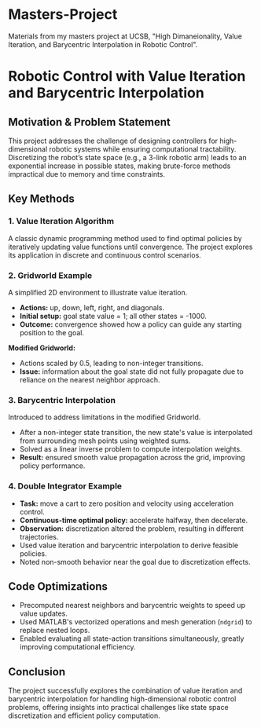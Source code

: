 # Masters-Project
Materials from my masters project at UCSB, "High Dimaneionality, Value Iteration, and Barycentric Interpolation in Robotic Control". 

# Robotic Control with Value Iteration and Barycentric Interpolation

## Motivation & Problem Statement

This project addresses the challenge of designing controllers for high-dimensional robotic systems while ensuring computational tractability. Discretizing the robot’s state space (e.g., a 3-link robotic arm) leads to an exponential increase in possible states, making brute-force methods impractical due to memory and time constraints.

## Key Methods

### 1. Value Iteration Algorithm

A classic dynamic programming method used to find optimal policies by iteratively updating value functions until convergence. The project explores its application in discrete and continuous control scenarios.

### 2. Gridworld Example

A simplified 2D environment to illustrate value iteration.

- **Actions:** up, down, left, right, and diagonals.
- **Initial setup:** goal state value = 1; all other states = -1000.
- **Outcome:** convergence showed how a policy can guide any starting position to the goal.

**Modified Gridworld:**

- Actions scaled by 0.5, leading to non-integer transitions.
- **Issue:** information about the goal state did not fully propagate due to reliance on the nearest neighbor approach.

### 3. Barycentric Interpolation

Introduced to address limitations in the modified Gridworld.

- After a non-integer state transition, the new state's value is interpolated from surrounding mesh points using weighted sums.
- Solved as a linear inverse problem to compute interpolation weights.
- **Result:** ensured smooth value propagation across the grid, improving policy performance.

### 4. Double Integrator Example

- **Task:** move a cart to zero position and velocity using acceleration control.
- **Continuous-time optimal policy:** accelerate halfway, then decelerate.
- **Observation:** discretization altered the problem, resulting in different trajectories.
- Used value iteration and barycentric interpolation to derive feasible policies.
- Noted non-smooth behavior near the goal due to discretization effects.

## Code Optimizations

- Precomputed nearest neighbors and barycentric weights to speed up value updates.
- Used MATLAB's vectorized operations and mesh generation (`ndgrid`) to replace nested loops.
- Enabled evaluating all state-action transitions simultaneously, greatly improving computational efficiency.

## Conclusion
The project successfully explores the combination of value iteration and barycentric interpolation for handling high-dimensional robotic control problems, offering insights into practical challenges like state space discretization and efficient policy computation.
